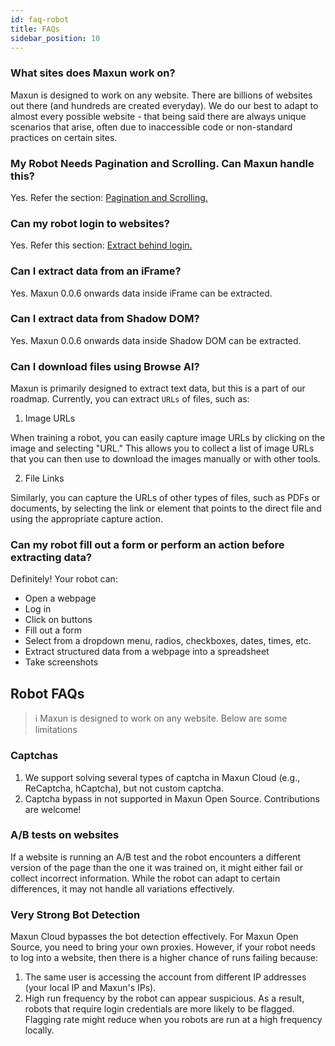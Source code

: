 ```yaml
---
id: faq-robot
title: FAQs
sidebar_position: 10
---
```

### What sites does Maxun work on?
Maxun is designed to work on any website. There are billions of websites out there (and hundreds are created everyday). We do our best to adapt to almost every possible website - that being said there are always unique scenarios that arise, often due to inaccessible code or non-standard practices on certain sites.

### My Robot Needs Pagination and Scrolling. Can Maxun handle this?
Yes. Refer the section: <a href="">Pagination and Scrolling.</a>

### Can my robot login to websites?
Yes. Refer this section: <a href="/extract-login">Extract behind login.</a>

### Can I extract data from an iFrame?
Yes. Maxun 0.0.6 onwards data inside iFrame can be extracted.

### Can I extract data from Shadow DOM?
Yes. Maxun 0.0.6 onwards data inside Shadow DOM can be extracted.

### Can I download files using Browse AI?
Maxun is primarily designed to extract text data, but this is a part of our roadmap.
Currently, you can extract `URLs` of files, such as:
1. Image URLs

When training a robot, you can easily capture image URLs by clicking on the image and selecting "URL." This allows you to collect a list of image URLs that you can then use to download the images manually or with other tools.

2. File Links

Similarly, you can capture the URLs of other types of files, such as PDFs or documents, by selecting the link or element that points to the direct file and using the appropriate capture action.

### Can my robot fill out a form or perform an action before extracting data?
Definitely! Your robot can:
- Open a webpage
- Log in
- Click on buttons
- Fill out a form
- Select from a dropdown menu, radios, checkboxes, dates, times, etc.
- Extract structured data from a webpage into a spreadsheet
- Take screenshots

## Robot FAQs
> ℹ️ Maxun is designed to work on any website. Below are some limitations

### Captchas
1. We support solving several types of captcha in Maxun Cloud (e.g., ReCaptcha, hCaptcha), but not custom captcha.
2. Captcha bypass in not supported in Maxun Open Source. Contributions are welcome!

### A/B tests on websites
If a website is running an A/B test and the robot encounters a different version of the page than the one it was trained on, it might either fail or collect incorrect information. While the robot can adapt to certain differences, it may not handle all variations effectively.

### Very Strong Bot Detection
Maxun Cloud bypasses the bot detection effectively. For Maxun Open Source, you need to bring your own proxies. 
However, if your robot needs to log into a website, then there is a higher chance of runs failing because:
1. The same user is accessing the account from different IP addresses (your local IP and Maxun's IPs).
2. High run frequency by the robot can appear suspicious.
As a result, robots that require login credentials are more likely to be flagged.
Flagging rate might reduce when you robots are run at a high frequency locally.